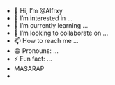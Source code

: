 - 👋 Hi, I’m @Alfrxy
- 👀 I’m interested in ...
- 🌱 I’m currently learning ...
- 💞️ I’m looking to collaborate on ...
- 📫 How to reach me ...
- 😄 Pronouns: ...
- ⚡ Fun fact: ...
- MASARAP
- 
<!---
Alfrxy/Alfrxy is a ✨ special ✨ repository because its `README.md` (this file) appears on your GitHub profile.
You can click the Preview link to take a look at your changes.
--->
